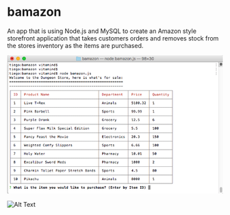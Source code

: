 # bamazon

An app that is using Node.js and MySQL to create an Amazon style storefront application that takes customers orders and removes stock from the stores inventory as the items are purchased.

![Screen Shot](https://github.com/daygo27/bamazon/blob/master/Assets/Screen%20Shot%202018-01-31%20at%205.52.30%20PM.png?raw=true)

![Alt Text](https://github.com/daygo27/bamazon/blob/master/Assets/bamazon1.gif?raw=true)
